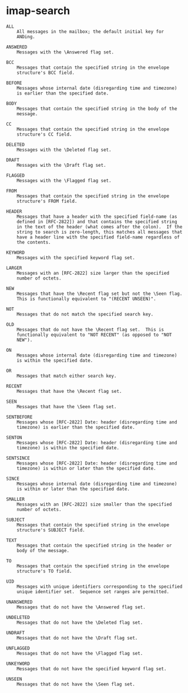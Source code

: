 # imap-search

    ALL
        All messages in the mailbox; the default initial key for
        ANDing.

    ANSWERED
        Messages with the \Answered flag set.

    BCC 
        Messages that contain the specified string in the envelope
        structure's BCC field.

    BEFORE 
        Messages whose internal date (disregarding time and timezone)
        is earlier than the specified date.

    BODY 
        Messages that contain the specified string in the body of the
        message.

    CC 
        Messages that contain the specified string in the envelope
        structure's CC field.

    DELETED
        Messages with the \Deleted flag set.

    DRAFT
        Messages with the \Draft flag set.

    FLAGGED
        Messages with the \Flagged flag set.

    FROM 
        Messages that contain the specified string in the envelope
        structure's FROM field.

    HEADER  
        Messages that have a header with the specified field-name (as
        defined in [RFC-2822]) and that contains the specified string
        in the text of the header (what comes after the colon).  If the
        string to search is zero-length, this matches all messages that
        have a header line with the specified field-name regardless of
        the contents.

    KEYWORD 
        Messages with the specified keyword flag set.

    LARGER 
        Messages with an [RFC-2822] size larger than the specified
        number of octets.

    NEW
        Messages that have the \Recent flag set but not the \Seen flag.
        This is functionally equivalent to "(RECENT UNSEEN)".

    NOT 
        Messages that do not match the specified search key.

    OLD
        Messages that do not have the \Recent flag set.  This is
        functionally equivalent to "NOT RECENT" (as opposed to "NOT
        NEW").

    ON 
        Messages whose internal date (disregarding time and timezone)
        is within the specified date.

    OR  
        Messages that match either search key.

    RECENT
        Messages that have the \Recent flag set.

    SEEN
        Messages that have the \Seen flag set.

    SENTBEFORE 
        Messages whose [RFC-2822] Date: header (disregarding time and
        timezone) is earlier than the specified date.

    SENTON 
        Messages whose [RFC-2822] Date: header (disregarding time and
        timezone) is within the specified date.

    SENTSINCE 
        Messages whose [RFC-2822] Date: header (disregarding time and
        timezone) is within or later than the specified date.

    SINCE 
        Messages whose internal date (disregarding time and timezone)
        is within or later than the specified date.

    SMALLER 
        Messages with an [RFC-2822] size smaller than the specified
        number of octets.

    SUBJECT 
        Messages that contain the specified string in the envelope
        structure's SUBJECT field.

    TEXT 
        Messages that contain the specified string in the header or
        body of the message.

    TO 
        Messages that contain the specified string in the envelope
        structure's TO field.

    UID 
        Messages with unique identifiers corresponding to the specified
        unique identifier set.  Sequence set ranges are permitted.

    UNANSWERED
        Messages that do not have the \Answered flag set.

    UNDELETED
        Messages that do not have the \Deleted flag set.

    UNDRAFT
        Messages that do not have the \Draft flag set.

    UNFLAGGED
        Messages that do not have the \Flagged flag set.

    UNKEYWORD 
        Messages that do not have the specified keyword flag set.

    UNSEEN
        Messages that do not have the \Seen flag set.
